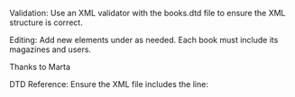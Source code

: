Validation: Use an XML validator with the books.dtd file to ensure the XML structure is correct.

Editing: Add new <book> elements under <books> as needed. Each book must include its magazines and users.

Thanks to Marta

DTD Reference: Ensure the XML file includes the line:
<!DOCTYPE books SYSTEM "books.dtd">
